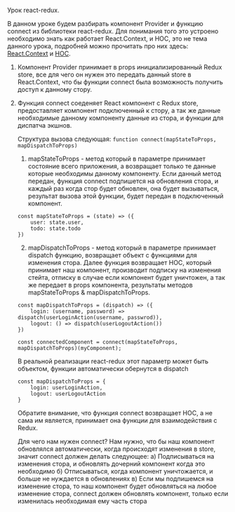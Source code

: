 Урок react-redux.

В данном уроке будем разбирать компонент Provider и функцию connect из библиотеки react-redux.
Для понимания того это устроено необходимо знать как работает React.Context, и HOC, это не тема данного урока, подробней можно прочитать про них здесь: [React.Context](https://ru.reactjs.org/docs/context.html) и [HOC](https://ru.reactjs.org/docs/higher-order-components.html).

1. Компонент Provider принимает в props инициализированный Redux store, все для чего он нужен это передать данный store в React.Context, что бы функции connect была возможность получить доступ к данному стору.

2. Функция connect соеденяет React компонент с Redux store, предоставляет компонент подключенный к стору, а так же данные необходимые данному компоненту данные из стора, и функции для диспатча экшнов.

    Структура вызова следующая: `function connect(mapStateToProps, mapDispatchToProps)`

    1) mapStateToProps - метод который в параметре принимает состояние всего приложения, а возвращает только те данные которые необходимы данному компоненту. Если данный метод передан, функция connect подпишется на обновления стора, и каждый раз когда стор будет обновлен, она будет вызываться, результат вызова этой функции, будет передан в подключенный компонент.

    ```
    const mapStateToProps = (state) => ({
        user: state.user,
        todo: state.todo
    })
    ```

    2) mapDispatchToProps - метод который в параметре принимает dispatch функцию, возвращает объект с функциями для изменения стора.
        Далее функция возвращает HOC, который принимает наш компонент, производит подписку на изменения стейта, отписку в случае если компонент будет уничтожен, а так же передает в props компонента, результаты методов mapStateToProps & mapDispatchToProps. 

    ```
    const mapDispatchToProps = (dispatch) => ({
        login: (username, password) => dispatch(userLoginAction(username, passwrod)),
        logout: () => dispatch(userLogoutAction())
    })

    const connectedComponent = connect(mapStateToProps, mapDispatchToProps)(myComponent);
    ```

    В реальной реализации react-redux этот параметр может быть объектом, функции автоматически обернутся в dispatch

    ```
    const mapDispatchToProps = {
        login: userLoginAction,
        logout: userLogoutAction
    }
    ```

    Обратите внимание, что функция connect возвращает HOC, а не сама им является, принимает она функции для взаимодействия с Redux.

    Для чего нам нужен connect? Нам нужно, что бы наш компонент обновлялся автоматически, когда происходят изменения в store, значит connect должен делать следующее:
        а) Подписываться на изменения стора, и обновлять дочерний компонент когда это необходимо
        б) Отписываться, когда компонент уничтожается, и больше не нуждается в обновлениях
        в) Если мы подпишемся на изменение стора, то наш компонент будет обновляться на любое изменение стора, connect должен обновлять компонент, только если изменилась необходимая ему часть стора

